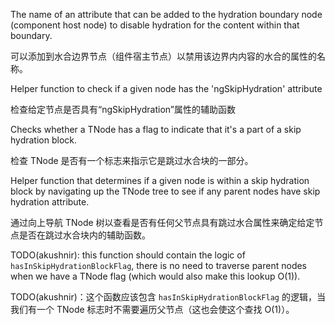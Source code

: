 The name of an attribute that can be added to the hydration boundary node
\(component host node\) to disable hydration for the content within that boundary.

可以添加到水合边界节点（组件宿主节点）以禁用该边界内内容的水合的属性的名称。

Helper function to check if a given node has the 'ngSkipHydration' attribute

检查给定节点是否具有“ngSkipHydration”属性的辅助函数

Checks whether a TNode has a flag to indicate that it's a part of
a skip hydration block.

检查 TNode 是否有一个标志来指示它是跳过水合块的一部分。

Helper function that determines if a given node is within a skip hydration block
by navigating up the TNode tree to see if any parent nodes have skip hydration
attribute.

通过向上导航 TNode 树以查看是否有任何父节点具有跳过水合属性来确定给定节点是否在跳过水合块内的辅助函数。

TODO\(akushnir\): this function should contain the logic of `hasInSkipHydrationBlockFlag`,
there is no need to traverse parent nodes when we have a TNode flag \(which would also
make this lookup O\(1\)\).

TODO\(akushnir\)：这个函数应该包含 `hasInSkipHydrationBlockFlag` 的逻辑，当我们有一个 TNode 标志时不需要遍历父节点（这也会使这个查找 O\(1\)）。